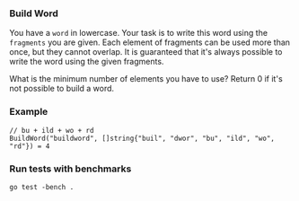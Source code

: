 ### Build Word

You have a `word` in lowercase. Your task is to write this word using the `fragments` you are given. Each element of fragments can be used more than once, but they cannot overlap. It is guaranteed that it's always possible to write the word using the given fragments.

What is the minimum number of elements you have to use? Return 0 if it's not possible to build a word.

### Example

```
// bu + ild + wo + rd
BuildWord("buildword", []string{"buil", "dwor", "bu", "ild", "wo", "rd"}) = 4
```

### Run tests with benchmarks

```
go test -bench .
```
